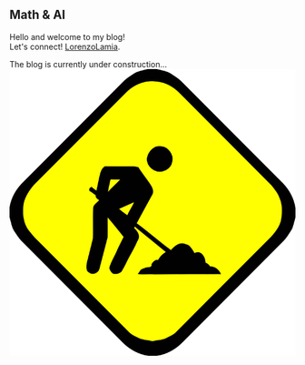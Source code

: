 ## Math \& AI
Hello and welcome to my blog!  
Let's connect! [LorenzoLamia](https://www.linkedin.com/in/lorenzolamia/?locale=en_US).

The blog is currently under construction...
![under_construction](images/Under_construction.png)


